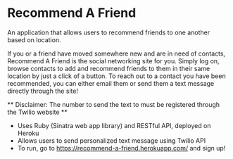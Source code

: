 # Recommend A Friend
An application that allows users to recommend friends to one another based on location.

If you or a friend have moved somewhere new and are in need of contacts, Recommend A Friend is the social networking site for you. Simply log on, browse contacts to add and recommend friends to them in their same location by just a click of a button. To reach out to a contact you have been recommended, you can either email them or send them a text message directly through the site!

** Disclaimer: The number to send the text to must be registered through the Twilio website **

- Uses Ruby (Sinatra web app library) and RESTful API, deployed on Heroku
- Allows users to send personalized text message using Twilio API
- To run, go to https://recommend-a-friend.herokuapp.com/ and sign up! 
